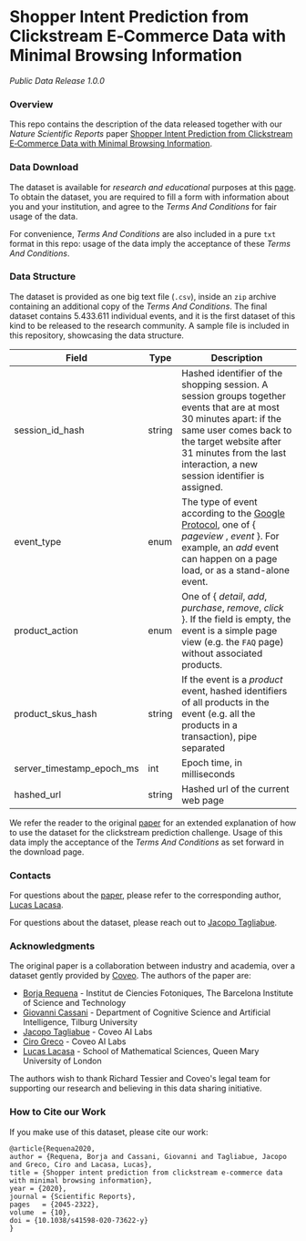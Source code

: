 # Shopper Intent Prediction from Clickstream E‑Commerce Data with Minimal Browsing Information 
_Public Data Release 1.0.0_


### Overview
This repo contains the description of the data released together with our _Nature Scientific Reports_ 
paper [Shopper Intent Prediction from Clickstream E‑Commerce Data with Minimal Browsing Information](https://rdcu.be/b8oqN).

### Data Download

The dataset is available for _research and educational_ purposes at this [page](https://www.coveo.com/en).
To obtain the dataset, you are required to fill a form with information about you and your institution, and
agree to the _Terms And Conditions_ for fair usage of the data.

For convenience, _Terms And Conditions_ are also included in a pure `txt` format in this repo: 
usage of the data imply the acceptance of these _Terms And Conditions_.

### Data Structure

The dataset is provided as one big text file (`.csv`), inside an `zip` archive containing an additional copy of the 
_Terms And Conditions_. The final dataset contains 5.433.611 individual events, and it is the first dataset of this
kind to be released to the research community. A sample file is included in this repository, showcasing the data structure. 

Field | Type | Description
------------ | ------------- | -------------
session_id_hash | string | Hashed identifier of the shopping session. A session groups together events that are at most 30 minutes apart: if the same user comes back to the target website after 31 minutes from the last interaction, a new session identifier is assigned.
event_type | enum | The type of event according to the [Google Protocol](https://developers.google.com/analytics/devguides/collection/protocol/v1), one of { _pageview_ , _event_ }. For example, an _add_ event can happen on a page load, or as a stand-alone event.
product_action | enum | One of { _detail_, _add_, _purchase_, _remove_, _click_ }. If the field is empty, the event is a simple page view (e.g. the `FAQ` page) without associated products.
product_skus_hash | string | If the event is a _product_ event, hashed identifiers of all products in the event (e.g. all the products in a transaction), pipe separated
server_timestamp_epoch_ms | int | Epoch time, in milliseconds
hashed_url | string | Hashed url of the current web page


We refer the reader to the original [paper](https://rdcu.be/b8oqN) for an extended explanation of how to use the dataset for the
clickstream prediction challenge. Usage of this data imply the acceptance of the _Terms And Conditions_ as set forward in
the download page.

### Contacts

For questions about the [paper](https://rdcu.be/b8oqN), please refer to the corresponding author, [Lucas Lacasa](https://www.linkedin.com/in/lucas-lacasa-a26982146/).

For questions about the dataset, please reach out to [Jacopo Tagliabue](https://www.linkedin.com/in/jacopotagliabue/).


### Acknowledgments
The original paper is a collaboration between industry and academia, over a dataset gently provided by [Coveo](https://coveo.com/en/ailabs/shopper-intent-prediction-from-clickstream-e-commerce-data-with-minimal-browsing-information).
The authors of the paper are:

* [Borja Requena](https://www.linkedin.com/in/borja-requena-pozo-52365a148/?originalSubdomain=es) - Institut de Ciencies Fotoniques, The Barcelona Institute of Science and Technology
* [Giovanni Cassani](https://www.linkedin.com/in/giovannicassani/) - Department of Cognitive Science and Artificial Intelligence, Tilburg University
* [Jacopo Tagliabue](https://www.linkedin.com/in/jacopotagliabue/) - Coveo AI Labs
* [Ciro Greco](https://www.linkedin.com/in/cirogreco/) - Coveo AI Labs
* [Lucas Lacasa](https://www.linkedin.com/in/lucas-lacasa-a26982146/) - School of Mathematical Sciences, Queen Mary University of London

The authors wish to thank Richard Tessier and Coveo's legal team for supporting our research and believing in 
this data sharing initiative.

### How to Cite our Work

If you make use of this dataset, please cite our work:

```
@article{Requena2020,
author = {Requena, Borja and Cassani, Giovanni and Tagliabue, Jacopo and Greco, Ciro and Lacasa, Lucas},
title = {Shopper intent prediction from clickstream e-commerce data with minimal browsing information},
year = {2020},
journal = {Scientific Reports},
pages   = {2045-2322},
volume  = {10},
doi = {10.1038/s41598-020-73622-y}
}
```


